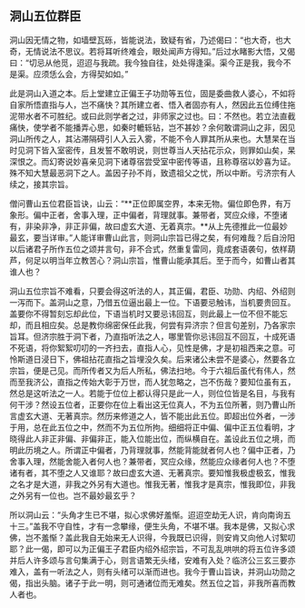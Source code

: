 ## 洞山五位群臣

洞山因无情之物，如墙壁瓦砾，皆能说法，致疑有省，乃述偈曰：“也大奇，也大奇，无情说法不思议。若将耳听终难会，眼处闻声方得知。”后过水睹影大悟，又偈曰：“切忌从他觅，迢迢与我疏。我今独自往，处处得逢渠。渠今正是我，我今不是渠。应须恁么会，方得契如如。”

此是洞山入道之本。后上堂建立正偏王子功勋等五位，固是委曲救人婆心，不如将自家所悟直指与人，岂不痛快？其所建立者、悟入者固亦有人，然因此五位缚住拖泥带水者不可胜纪。或曰此则学者之过，非师家之过也。曰：不然也。若立法直截痛快，使学者不能播弄心思，如秦时轆轹钻，岂不甚妙？余何敢谓洞山之非，因见洞山所传之人，其沾滞隔碍引人入云入雾，不能不令人罪其所从来也。大慧杲在当时见洞下皆入室密传，且发誓不敢明说，则世尊当人天拈花示众，则罪如山矣，杲深恨之。而幻寄说妙喜亲见洞下诸尊宿尝受室中密传等语，且称尊宿以妙喜为证。殊不知大慧最恶洞下之人。盖因子孙不肖，致遗祖父之忧，所以中断。亏济宗有人续之，接其宗旨。

僧问曹山五位君臣旨诀，山云：“**正位即属空界，本来无物。偏位即色界，有万象形。偏中正者，舍事入理，正中偏者，背理就事。兼带者，冥应众缘，不堕诸有，非染非净，非正非偏，故曰虚玄大道、无着真宗。**从上先德推此一位最妙最玄，要当详审。”人能详审曹山此言，则洞山宗旨已得之矣，有何难哉？后自汾阳以后诸君子所作五位之颂并言句，非不合式，然重复雷同，竟成套语袭句，依样葫芦，何足以明当年立教苦心？洞山宗旨，惟曹山能承其后。至于而今，如曹山者其谁人也？

洞山五位宗旨不难看，只要会得这听法的人，其正偏，君臣、功勋、内绍、外绍则一泻而下。盖洞山之意，乃借五位逼出最上一位。下语要忌触讳，当机要贵回互。盖要你不得暂刻忘却此位，下语当机时又要忌讳回互，则此最上一位不但不能忘却，而且相应矣。总是教你绵密保任此我，何尝有异济宗？但言句差别，乃各家宗旨耳。但济宗胜于洞下者，乃直指听法之人，哪里管你忌讳回互不回互，十成死语不死语，将你絮絮叨叨的一齐扫去，直指人心，见性是佛，才是初祖西来之意。可怜斯道日浸日下，佛祖拈花直指之旨埋没久矣。后来诸公未尝不是婆心，然要各立宗旨，便是己见。而所传者又为后人所私，佛法扫地。今于六祖后虽代有伟人，然而至我济公，直指之传始大彰于万世，而人犹忽略之，岂不伤哉？要知位虽有五，然总是这听法之一人。若能于位位上都认得只是此一人，则位位皆是名目，与我有何干涉？然设五位者，正要你在位上看出这无位真人，不为五位所著，则乃曹山所言虚玄大道、无著真宗。然历来修道之人，皆不能出此五位。即超出位外者，一涉于用，总在此五位之中，然而不为五位所拘。细细将正中偏、偏中正五位看明，才晓得此人非正非偏、非偏非正，能入位能出位，而纵横自在。盖设此五位之境，而明此历境之人。所谓正中偏者，乃背理就事，然能背能就者何人也？偏中正者，乃舍事入理，然能舍能入者何人也？兼带者，冥应众缘，然能应众缘者何人也？不堕诸有者，其不堕之人又谁耶？故曰虚玄大道、无著真宗。要知惟我极虚极玄，惟我之名才是大道，非我之外另有大道也。惟我无著，惟我才是真宗，惟我即位，非我之外另有一位也。岂不最妙最玄乎？

所以洞山云：“头角才生已不堪，拟心求佛好羞惭。迢迢空劫无人识，肯向南询五十三。”盖我不守自性，才有一念攀缘，便生头角，不堪不堪。我本是佛，又拟心求佛，岂不羞惭？盖此我自无始来无人识得，今我既已识得，则安肯又向他人讨絮叨耶？此一偈，即可以为正偏王子君臣内绍外绍宗旨，不可乱乱哄哄的将五位许多颂并后人许多颂与言句集满于心，则言语繁无头绪，安难有入处？临济公三玄三要亦难入，盖有一听法之人，则有头绪可以渐而进也。我今于曹山旨诀，并洞山功勋之偈，指出头脑。诸子于此一明，则可通诸位而无难矣。然五位之旨，非我所喜而教人者也。
